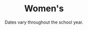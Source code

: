 ---
title: "Women's"
category: "Connect"
description: "Women’s Ministry aims to cultivate a space where sisters can seek encouragement, prayer, and accountability. Through discipleship, women’s times, and retreat we aspire to build Christ-centered relationships where sisters can grow and support one another. "
location: "Various activities around San Luis Obispo."
date: "Dates vary throughout the school year."
gif: "../../images/connect/womens.gif"
img: "../../images/connect/womens.jpg"
link: "https://docs.google.com/forms/d/e/1FAIpQLSeFt-LSuF1FGOGJAiKLQ4WqDVE-TZ0UDnxplNdp9m5bYdI5oA/viewform"
---